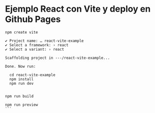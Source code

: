 # Ejemplo React con Vite y deploy en Github Pages

````
npm create vite

✔ Project name: … react-vite-example
✔ Select a framework: › react
✔ Select a variant: › react

Scaffolding project in ---/react-vite-example...

Done. Now run:

  cd react-vite-example
  npm install
  npm run dev


npm run build

npm run preview
```